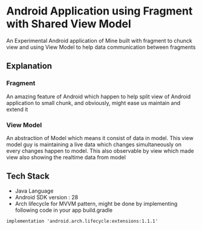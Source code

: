 # Android Application using Fragment with Shared View Model
An Experimental Android application of Mine built with fragment to chunck view and using View Model to help data communication between fragments

## Explanation
### Fragment
An amazing feature of Android which happen to help split view of Android application to small chunk, and obviously, might ease us maintain and extend it 

### View Model
An abstraction of Model which means it consist of data in model. This view model guy is maintaining a live data which changes simultaneously on every changes happen to model. This also observable by view which made view also showing the realtime data from model

## Tech Stack
- Java Language
- Android SDK version : 28
- Arch lifecycle for MVVM pattern, might be done by implementing following code in your app build.gradle
```
implementation 'android.arch.lifecycle:extensions:1.1.1'
```